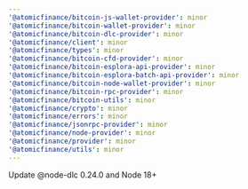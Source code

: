 ```yaml
---
'@atomicfinance/bitcoin-js-wallet-provider': minor
'@atomicfinance/bitcoin-wallet-provider': minor
'@atomicfinance/bitcoin-dlc-provider': minor
'@atomicfinance/client': minor
'@atomicfinance/types': minor
'@atomicfinance/bitcoin-cfd-provider': minor
'@atomicfinance/bitcoin-esplora-api-provider': minor
'@atomicfinance/bitcoin-esplora-batch-api-provider': minor
'@atomicfinance/bitcoin-node-wallet-provider': minor
'@atomicfinance/bitcoin-rpc-provider': minor
'@atomicfinance/bitcoin-utils': minor
'@atomicfinance/crypto': minor
'@atomicfinance/errors': minor
'@atomicfinance/jsonrpc-provider': minor
'@atomicfinance/node-provider': minor
'@atomicfinance/provider': minor
'@atomicfinance/utils': minor
---
```


Update @node-dlc 0.24.0 and Node 18+

